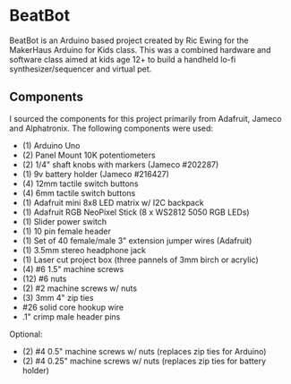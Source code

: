 BeatBot
=======

BeatBot is an Arduino based project created by Ric Ewing for the MakerHaus Arduino for Kids class. This was a combined hardware and software class aimed at kids age 12+ to build a handheld lo-fi synthesizer/sequencer and virtual pet. 

Components
----------
I sourced the components for this project primarily from Adafruit, Jameco and Alphatronix. The following components were used:

- (1) Arduino Uno
- (2) Panel Mount 10K potentiometers
- (2) 1/4" shaft knobs with markers (Jameco #202287)
- (1) 9v battery holder (Jameco #216427)
- (4) 12mm tactile switch buttons
- (4) 6mm tactile switch buttons
- (1) Adafruit mini 8x8 LED matrix w/ I2C backpack
- (1) Adafruit RGB NeoPixel Stick (8 x WS2812 5050 RGB LEDs)
- (1) Slider power switch
- (1) 10 pin female header
- (1) Set of 40 female/male 3" extension jumper wires (Adafruit)
- (1) 3.5mm stereo headphone jack
- (1) Laser cut project box (three pannels of 3mm birch or acrylic)
- (4) #6 1.5" machine screws 
- (12) #6 nuts
- (2) #2 machine screws w/ nuts
- (3) 3mm 4" zip ties
- #26 solid core hookup wire
- .1" crimp male header pins

Optional:
- (2) #4 0.5" machine screws w/ nuts (replaces zip ties for Arduino)
- (2) #4 0.25" machine screws w/ nuts (replaces zip ties for battery holder)



